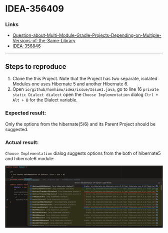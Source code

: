 # IDEA-356409

### Links

* [Question-about-Multi-Module-Gradle-Projects-Depending-on-Multiple-Versions-of-the-Same-Library](https://youtrack.jetbrains.com/issue/IDEA-356409)
* [IDEA-356846](https://youtrack.jetbrains.com/issue/IDEA-356409)

---

## Steps to reproduce

1. Clone the this Project.
   Note that the Project has two separate, isolated Modules one uses Hibernate 5 and another Hibernate 6.
2. Open `io/github/honhimw/idea/issue/Issue1.java`, go to line 16 `private static Dialect dialect` open
   the `Choose Implementation` dialog `Ctrl + Alt + B` for the Dialect variable.

### Expected result:

Only the options from the hibernate(5/6) and its Parent Project should be suggested.

### Actual result:
`Choose Implementation` dialog suggests options from the both of hibernate5 and hibernate6 module:

<img src="./misc/IDEA-356409-Issue-1.png">

